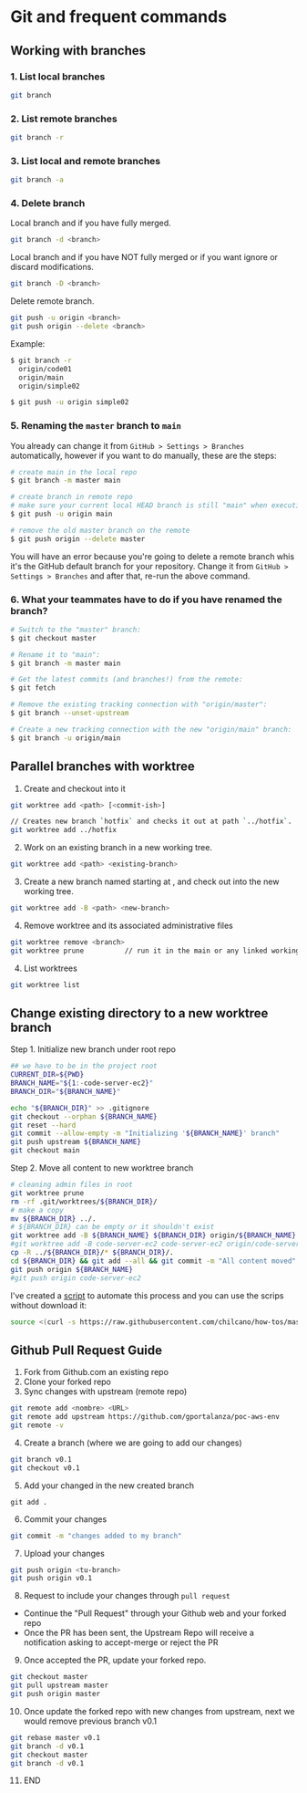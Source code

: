 # Git and frequent commands

## Working with branches

### 1. List local branches
```sh
git branch
```
### 2. List remote branches
```sh
git branch -r
```
### 3. List local and remote branches
```sh
git branch -a
```
### 4. Delete branch 

Local branch and if you have fully merged.
```sh
git branch -d <branch>
```
Local branch and if you have NOT fully merged or if you want ignore or discard modifications.
```sh
git branch -D <branch>
```
Delete remote branch.
```sh
git push -u origin <branch>
git push origin --delete <branch>
```
Example:
```sh
$ git branch -r
  origin/code01
  origin/main
  origin/simple02

$ git push -u origin simple02
```

### 5. Renaming the `master` branch to `main`   
You already can change it from `GitHub > Settings > Branches` automatically, however if you want to do manually, these are the steps:
```sh
# create main in the local repo 
$ git branch -m master main

# create branch in remote repo
# make sure your current local HEAD branch is still "main" when executing next cmd
$ git push -u origin main

# remove the old master branch on the remote
$ git push origin --delete master
```
You will have an error because you're going to delete a remote branch whis it's the GitHub default branch for your repository.
Change it from `GitHub > Settings > Branches` and after that, re-run the above command.

### 6. What your teammates have to do if you have renamed the branch?  

```sh
# Switch to the "master" branch:
$ git checkout master

# Rename it to "main":
$ git branch -m master main

# Get the latest commits (and branches!) from the remote:
$ git fetch

# Remove the existing tracking connection with "origin/master":
$ git branch --unset-upstream

# Create a new tracking connection with the new "origin/main" branch:
$ git branch -u origin/main
```

## Parallel branches with worktree

1. Create <path> and checkout <commit-ish> into it
```sh
git worktree add <path> [<commit-ish>]

// Creates new branch `hotfix` and checks it out at path `../hotfix`.
git worktree add ../hotfix 
```

2. Work on an existing branch in a new working tree.
```sh
git worktree add <path> <existing-branch>
```

3. Create a new branch named <new-branch> starting at <commit-ish>, and check out <new-branch> into the new working tree.
```sh
git worktree add -B <path> <new-branch>
```

4. Remove worktree and its associated administrative files
```sh
git worktree remove <branch>
git worktree prune          // run it in the main or any linked working tree to clean up
```

4. List worktrees
```sh
git worktree list
```


## Change existing directory to a new worktree branch

Step 1. Initialize new branch under root repo
```sh
## we have to be in the project root
CURRENT_DIR=${PWD}
BRANCH_NAME="${1:-code-server-ec2}"
BRANCH_DIR="${BRANCH_NAME}"

echo "${BRANCH_DIR}" >> .gitignore
git checkout --orphan ${BRANCH_NAME}
git reset --hard
git commit --allow-empty -m "Initializing '${BRANCH_NAME}' branch"
git push upstream ${BRANCH_NAME}
git checkout main
``` 

Step 2. Move all content to new worktree branch

```sh
# cleaning admin files in root 
git worktree prune
rm -rf .git/worktrees/${BRANCH_DIR}/
# make a copy
mv ${BRANCH_DIR} ../.
# ${BRANCH_DIR} can be empty or it shouldn't exist
git worktree add -B ${BRANCH_NAME} ${BRANCH_DIR} origin/${BRANCH_NAME}
#git worktree add -B code-server-ec2 code-server-ec2 origin/code-server-ec2
cp -R ../${BRANCH_DIR}/* ${BRANCH_DIR}/.
cd ${BRANCH_DIR} && git add --all && git commit -m "All content moved" && cd ..
git push origin ${BRANCH_NAME}
#git push origin code-server-ec2
``` 
I've created a [script](resources/git_dir_to_worktree.sh) to automate this process and you can use the scrips without download it:
```sh
source <(curl -s https://raw.githubusercontent.com/chilcano/how-tos/master/resources/git_dir_to_worktree.sh) code-server-ec2
```

## Github Pull Request Guide

1. Fork from Github.com an existing repo
2. Clone your forked repo
3. Sync changes with upstream (remote repo)
```sh
git remote add <nombre> <URL> 
git remote add upstream https://github.com/gportalanza/poc-aws-env
git remote -v
```
4. Create a branch (where we are going to add our changes)
```sh
git branch v0.1
git checkout v0.1
```
5. Add your changed in the new created branch
```
git add .
```
6. Commit your changes
```sh
git commit -m "changes added to my branch"
```
7. Upload your changes
```sh
git push origin <tu-branch>
git push origin v0.1
```
8. Request to include your changes through `pull request`
- Continue the "Pull Request" through your Github web and your forked repo
- Once the PR has been sent, the Upstream Repo will receive a notification asking to accept-merge or reject the PR
9.  Once accepted the PR, update your forked repo.
```sh
git checkout master
git pull upstream master
git push origin master
```
10. Once update the forked repo with new changes from upstream, next we would remove previous branch v0.1
```sh
git rebase master v0.1
git branch -d v0.1
git checkout master
git branch -d v0.1
```
11. END